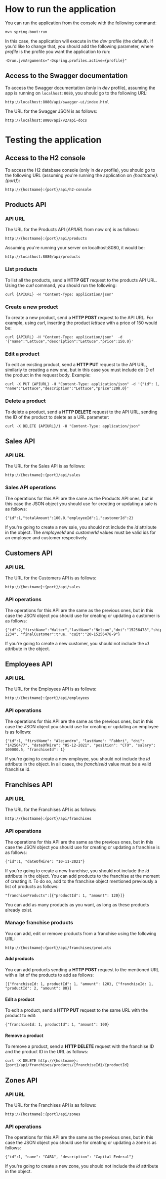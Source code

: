 # How to run the application
You can run the application from the console with the following command:  
	
	mvn spring-boot:run
	
In this case, the application will execute in the *dev* profile (the default). If you'd like to change that, you should add the following parameter, where *profile* is the profile you want the application to run:  
	
	-Drun.jvmArguments="-Dspring.profiles.active={profile}"
	
## Access to the Swagger documentation

To access the Swagger documentation (only in *dev* profile), assuming the app is running on `localhost:8080`, you should go to the following URL:  
	
	http://localhost:8080/api/swagger-ui/index.html
	
The URL for the Swagger JSON is as follows:  

	http://localhost:8080/api/v2/api-docs
	
# Testing the application

## Access to the H2 console

To access the H2 database console (only in *dev* profile), you should go to the following URL (assuming you're running the application on *{hostname}:{port}*):  
	
	http://{hostname}:{port}/api/h2-console
	
## Products API

### API URL
The URL for the Products API (*APIURL* from now on) is as follows:  
	
	http://{hostname}:{port}/api/products
	
Assuming you're running your server on localhost:8080, it would be:  
	
	http://localhost:8080/api/products
	
### List products
To list all the products, send a **HTTP GET** request to the products API URL. Using the *curl* command, you should run the following:  
	
	curl {APIURL} -H "Content-Type: application/json"
	
### Create a new product
To create a new product, send a **HTTP POST** request to the API URL. For example, using *curl*, inserting the product *lettuce* with a price of 150 would be:  
	
	curl {APIURL} -H "Content-Type: application/json"  -d '{"name":"Lettuce","description":"Lettuce","price":150.0}'
	
### Edit a product
To edit an existing product, send a **HTTP PUT** request to the API URL, similarly to creating a new one, but in this case you must include de ID of the product in the request body. Example:  
	
	curl -X PUT {APIURL} -H "Content-Type: application/json" -d '{"id": 1, "name":"Lettuce","description":"Lettuce","price":200.0}'
	
### Delete a product
To delete a product, send a **HTTP DELETE** request to the API URL, sending the ID of the product to delete as a URL parameter:  
	
	curl -X DELETE {APIURL}/1 -H "Content-Type: application/json"
	
## Sales API

### API URL
The URL for the Sales API is as follows:  
	
	http://{hostname}:{port}/api/sales
	
### Sales API operations
The operations for this API are the same as the Products API ones, but in this case the JSON object you should use for creating or updating a sale is as follows:  
	
	{"id":1,"totalAmount":100.0,"employeeId":1,"customerId":2}
	
If you're going to create a new sale, you should not include the *id* attribute in the object. The *employeeId* and *customerId* values must be valid ids for an employee and customer respectively.

## Customers API

### API URL
The URL for the Customers API is as follows:  
	
	http://{hostname}:{port}/api/sales
	
### API operations
The operations for this API are the same as the previous ones, but in this case the JSON object you should use for creating or updating a customer is as follows:  
	
	{"id":2,"firstName":"Walter","lastName":"Nelson","dni":"15256478","shipmentAddress":"Mitre 1234", "finalCustomer":true, "cuit":"20-15256478-9"}
	
If you're going to create a new customer, you should not include the *id* attribute in the object.

## Employees API

### API URL
The URL for the Employees API is as follows:  
	
	http://{hostname}:{port}/api/employees
	
### API operations
The operations for this API are the same as the previous ones, but in this case the JSON object you should use for creating or updating an employee is as follows:  
	
	{"id":1, "firstName": "Alejandro", "lastName": "Fabbri", "dni": "14256477", "dateOfHire": "05-12-2021", "position": "CTO", "salary": 100000.5, "franchiseId": 1}
	
If you're going to create a new employee, you should not include the *id* attribute in the object. In all cases, the *franchiseId* value must be a valid franchise id.

## Franchises API

### API URL
The URL for the Franchises API is as follows:  
	
	http://{hostname}:{port}/api/franchises
	
### API operations
The operations for this API are the same as the previous ones, but in this case the JSON object you should use for creating or updating a franchise is as follows:  
	
	{"id":1, "dateOfHire": "10-11-2021"}
	
If you're going to create a new franchise, you should not include the *id* attribute in the object.
You can add products to the franchise at the moment of creating it. To do so, add to the franchise object mentioned previously a list of products as follows:  
	
	"franchiseProducts":[{"productId": 1, "amount": 120}]}
	
You can add as many products as you want, as long as these products already exist.

### Manage franchise products
You can add, edit or remove products from a franchise using the following URL:  
	
	http://{hostname}:{port}/api/franchises/products
	
#### Add products
You can add products sending a **HTTP POST** request to the mentioned URL with a list of the products to add as follows:  
	
	[{"franchiseId: 1, productId": 1, "amount": 120}, {"franchiseId: 1, "productId": 2, "amount": 80}]
	
#### Edit a product
To edit a product, send a **HTTP PUT** request to the same URL with the product to edit:  
	
	{"franchiseId: 1, productId": 1, "amount": 100}
	
#### Remove a product
To remove a product, send a **HTTP DELETE** request with the franchise ID and the product ID in the URL as follows:  
	
	curl -X DELETE http://{hostname}:{port}/api/franchises/products/{franchiseId}/{productId}
	
## Zones API

### API URL
The URL for the Franchises API is as follows:  
	
	http://{hostname}:{port}/api/zones
	
### API operations
The operations for this API are the same as the previous ones, but in this case the JSON object you should use for creating or updating a zone is as follows:  
	
	{"id":1, "name": "CABA", "description": "Capital Federal"}
	
If you're going to create a new zone, you should not include the *id* attribute in the object.
